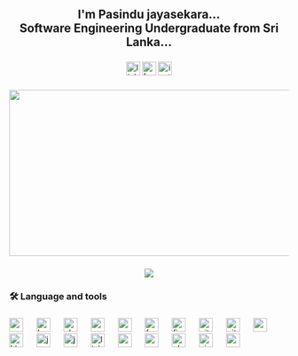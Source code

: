 <h2 align="center">I'm Pasindu jayasekara...<br>Software Engineering Undergraduate from Sri Lanka...</h2>

###

<div align="center">
  <img src="https://img.shields.io/static/v1?message=LinkedIn&logo=linkedin&label=&color=0077B5&logoColor=white&labelColor=&style=for-the-badge" height="25" alt="linkedin logo"  />
  <img src="https://img.shields.io/static/v1?message=Facebook&logo=facebook&label=&color=1877F2&logoColor=white&labelColor=&style=for-the-badge" height="25" alt="facebook logo"  />
  <img src="https://img.shields.io/static/v1?message=Instagram&logo=instagram&label=&color=E4405F&logoColor=white&labelColor=&style=for-the-badge" height="25" alt="instagram logo"  />
</div>

###

<div align="center">
  <img height="300" width="600" src="https://miro.medium.com/v2/resize:fit:1360/0*7Q3yvSIv_t0ioJ-Z.gif"  />
</div>

###

<div align="center">
  <img src="https://profile-counter.glitch.me/PasinduJayasekara/count.svg?"  />
</div>

###

<h3 align="left">🛠 Language and tools</h3>

###

<div align="left">
  <img src="https://cdn.jsdelivr.net/gh/devicons/devicon/icons/arduino/arduino-original.svg" height="25" alt="arduino logo"  />
  <img width="16" />
  <img src="https://cdn.jsdelivr.net/gh/devicons/devicon/icons/bootstrap/bootstrap-original.svg" height="25" alt="bootstrap logo"  />
  <img width="16" />
  <img src="https://cdn.jsdelivr.net/gh/devicons/devicon/icons/chrome/chrome-original.svg" height="25" alt="chrome logo"  />
  <img width="16" />
  <img src="https://cdn.jsdelivr.net/gh/devicons/devicon/icons/canva/canva-original.svg" height="25" alt="canva logo"  />
  <img width="16" />
  <img src="https://cdn.jsdelivr.net/gh/devicons/devicon/icons/css3/css3-original.svg" height="25" alt="css3 logo"  />
  <img width="16" />
  <img src="https://cdn.jsdelivr.net/gh/devicons/devicon/icons/facebook/facebook-original.svg" height="25" alt="facebook logo"  />
  <img width="16" />
  <img src="https://cdn.jsdelivr.net/gh/devicons/devicon/icons/figma/figma-original.svg" height="25" alt="figma logo"  />
  <img width="16" />
  <img src="https://cdn.jsdelivr.net/gh/devicons/devicon/icons/git/git-original.svg" height="25" alt="git logo"  />
  <img width="16" />
  <img src="https://cdn.jsdelivr.net/gh/devicons/devicon/icons/github/github-original.svg" height="25" alt="github logo"  />
  <img width="16" />
  <img src="https://cdn.jsdelivr.net/gh/devicons/devicon/icons/google/google-original.svg" height="25" alt="google logo"  />
  <img width="16" />
  <img src="https://cdn.jsdelivr.net/gh/devicons/devicon/icons/html5/html5-original.svg" height="25" alt="html5 logo"  />
  <img width="16" />
  <img src="https://cdn.jsdelivr.net/gh/devicons/devicon/icons/java/java-original.svg" height="25" alt="java logo"  />
  <img width="16" />
  <img src="https://cdn.jsdelivr.net/gh/devicons/devicon/icons/javascript/javascript-original.svg" height="25" alt="javascript logo"  />
  <img width="16" />
  <img src="https://cdn.jsdelivr.net/gh/devicons/devicon/icons/linkedin/linkedin-original.svg" height="25" alt="linkedin logo"  />
  <img width="16" />
  <img src="https://cdn.jsdelivr.net/gh/devicons/devicon/icons/mysql/mysql-original.svg" height="25" alt="mysql logo"  />
  <img width="16" />
  <img src="https://cdn.jsdelivr.net/gh/devicons/devicon/icons/nodejs/nodejs-original.svg" height="25" alt="nodejs logo"  />
  <img width="16" />
  <img src="https://cdn.jsdelivr.net/gh/devicons/devicon/icons/php/php-original.svg" height="25" alt="php logo"  />
  <img width="16" />
  <img src="https://cdn.jsdelivr.net/gh/devicons/devicon/icons/visualstudio/visualstudio-plain.svg" height="25" alt="visualstudio logo"  />
  <img width="16" />
  <img src="https://cdn.jsdelivr.net/gh/devicons/devicon/icons/vscode/vscode-original.svg" height="25" alt="vscode logo"  />
</div>

###
